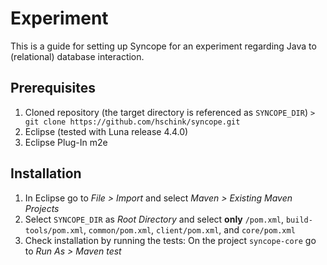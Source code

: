 Experiment
==========

This is a guide for setting up Syncope for an experiment regarding Java to
(relational) database interaction.

Prerequisites
-------------

1. Cloned repository (the target directory is referenced as ``SYNCOPE_DIR``)
```> git clone https://github.com/hschink/syncope.git```
2. Eclipse (tested with Luna release 4.4.0)
3. Eclipse Plug-In m2e

Installation
------------

1. In Eclipse go to _File > Import_ and select _Maven > Existing Maven Projects_
2. Select ``SYNCOPE_DIR`` as _Root Directory_ and select **only** ``/pom.xml``, ``build-tools/pom.xml``, ``common/pom.xml``, ``client/pom.xml``, and ``core/pom.xml``
3. Check installation by running the tests: On the project ``syncope-core`` go to _Run As > Maven test_

